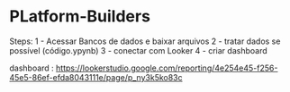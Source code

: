 # PLatform-Builders

Steps:
  1 - Acessar Bancos de dados e baixar arquivos
  2 - tratar dados se possível (código.ypynb)
  3 - conectar com Looker
  4 - criar dashboard
  
  
  dashboard : https://lookerstudio.google.com/reporting/4e254e45-f256-45e5-86ef-efda8043111e/page/p_ny3k5ko83c
  
